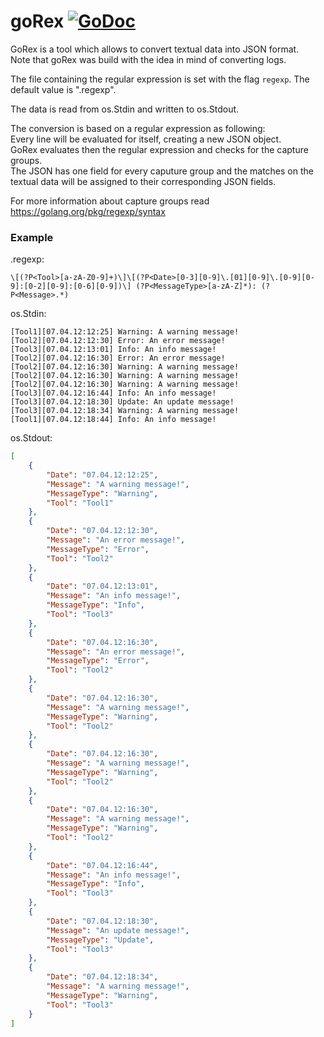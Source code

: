 # goRex [![GoDoc](https://godoc.org/github.com/amller/goRex?status.svg)](https://godoc.org/github.com/amller/goRex)
GoRex is a tool which allows to convert textual data into JSON format.  
Note that goRex was build with the idea in mind of converting logs.

The file containing the regular expression is set with the flag `regexp`. The default value is ".regexp".  

The data is read from os.Stdin and written to os.Stdout.  

The conversion is based on a regular expression as following:  
Every line will be evaluated for itself, creating a new JSON object.  
GoRex evaluates then the regular expression and checks for the capture groups.  
The JSON has one field for every caputure group and the matches on the textual data
will be assigned to their corresponding JSON fields.  

For more information about capture groups read https://golang.org/pkg/regexp/syntax  

### Example
.regexp:  
```
\[(?P<Tool>[a-zA-Z0-9]+)\]\[(?P<Date>[0-3][0-9]\.[01][0-9]\.[0-9][0-9]:[0-2][0-9]:[0-6][0-9])\] (?P<MessageType>[a-zA-Z]*): (?P<Message>.*)
```

os.Stdin:
```
[Tool1][07.04.12:12:25] Warning: A warning message!
[Tool2][07.04.12:12:30] Error: An error message!
[Tool3][07.04.12:13:01] Info: An info message!
[Tool2][07.04.12:16:30] Error: An error message!
[Tool2][07.04.12:16:30] Warning: A warning message!
[Tool2][07.04.12:16:30] Warning: A warning message!
[Tool2][07.04.12:16:30] Warning: A warning message!
[Tool3][07.04.12:16:44] Info: An info message!
[Tool3][07.04.12:18:30] Update: An update message!
[Tool3][07.04.12:18:34] Warning: A warning message!
[Tool1][07.04.12:18:44] Info: An info message!
```

os.Stdout:
```json
[
	{
		"Date": "07.04.12:12:25",
		"Message": "A warning message!",
		"MessageType": "Warning",
		"Tool": "Tool1"
	},
	{
		"Date": "07.04.12:12:30",
		"Message": "An error message!",
		"MessageType": "Error",
		"Tool": "Tool2"
	},
	{
		"Date": "07.04.12:13:01",
		"Message": "An info message!",
		"MessageType": "Info",
		"Tool": "Tool3"
	},
	{
		"Date": "07.04.12:16:30",
		"Message": "An error message!",
		"MessageType": "Error",
		"Tool": "Tool2"
	},
	{
		"Date": "07.04.12:16:30",
		"Message": "A warning message!",
		"MessageType": "Warning",
		"Tool": "Tool2"
	},
	{
		"Date": "07.04.12:16:30",
		"Message": "A warning message!",
		"MessageType": "Warning",
		"Tool": "Tool2"
	},
	{
		"Date": "07.04.12:16:30",
		"Message": "A warning message!",
		"MessageType": "Warning",
		"Tool": "Tool2"
	},
	{
		"Date": "07.04.12:16:44",
		"Message": "An info message!",
		"MessageType": "Info",
		"Tool": "Tool3"
	},
	{
		"Date": "07.04.12:18:30",
		"Message": "An update message!",
		"MessageType": "Update",
		"Tool": "Tool3"
	},
	{
		"Date": "07.04.12:18:34",
		"Message": "A warning message!",
		"MessageType": "Warning",
		"Tool": "Tool3"
	}
]
```

